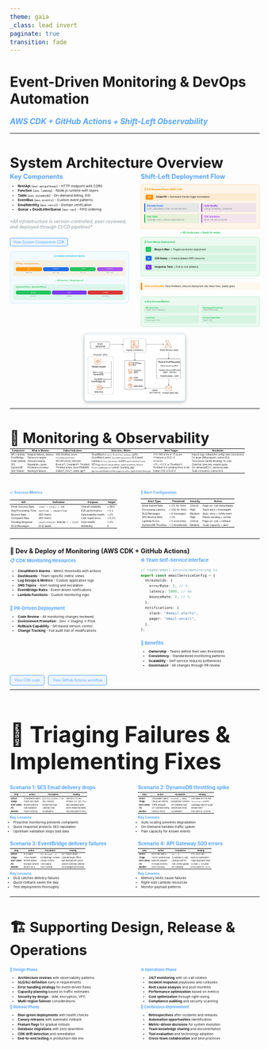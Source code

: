 ```yaml
---
theme: gaia
_class: lead invert
paginate: true
transition: fade
---
```


<style>
section {
  overflow: hidden;
  padding: 1.5rem;
}

section.smaller {
  padding: 1rem;
}

section.smaller h2 {
  font-size: 1.8rem;
  margin-bottom: 0.8rem;
}

section.smaller table {
  margin: 0;
}
</style>

# Event-Driven Monitoring & DevOps Automation

### _AWS CDK + GitHub Actions + Shift-Left Observability_

---

<!-- _class: invert -->

## System Architecture Overview

<div style="display: grid; grid-template-columns: 1fr 1fr; gap: 1.5rem; font-size: 0.9em;">

<div>
<h3 style="color: #58a6ff; font-size: 0.8rem; margin: 0 0 0.5rem 0;">Key Components</h3>

- **RestApi** (`aws-apigateway`) - HTTP endpoint with CORS
- **Function** (`aws-lambda`) - Node.js runtime with layers
- **Table** (`aws-dynamodb`) - On-demand billing, GSI
- **EventBus** (`aws-events`) - Custom event patterns
- **EmailIdentity** (`aws-sesv2`) - Domain verification
- **Queue + DeadLetterQueue** (`aws-sqs`) - FIFO ordering

<p style="font-size: 0.5625rem; color: #8b949e; font-style: italic; margin: 0.8rem 0;">*All infrastructure is version-controlled, peer-reviewed, and deployed through CI/CD pipelines*</p>

<div style="margin-top: 1rem;">
  <a href="./code/cdk-system-components.html" style="padding: 3px 6px; border: 1px solid #58a6ff; border-radius: 3px; text-decoration: none; color: #58a6ff; background: rgba(88,166,255,0.1); font-size: 0.55em;">View System Components CDK</a>
</div>

<!-- Pipeline Diagram moved from Dev & Deploy section -->
<div style="margin-top: 0.8rem; padding: 0.4rem; background: rgba(56,189,248,0.05); border-radius: 6px; border: 1px solid rgba(56,189,248,0.2);">
  <div style="font-size: 0.3em; color: #38bdf8; font-weight: bold; margin-bottom: 0.4rem; text-align: center;">🔄 Complete Development Pipeline</div>
  
  <!-- PR Phase -->
  <div style="background: rgba(255,149,0,0.1); border-radius: 4px; padding: 0.3rem; margin-bottom: 0.4rem;">
    <div style="color: #ff9500; font-weight: bold; font-size: 0.25em; margin-bottom: 0.3rem;">PR Phase - Early Quality Gates</div>
    <div style="font-size: 0.22em; line-height: 1.2; display: flex; justify-content: space-between; align-items: center;">
      <div style="text-align: center; flex: 1;">
        <div style="background: #ff9500; color: white; padding: 0.15rem 0.3rem; border-radius: 3px; margin-bottom: 0.2rem; font-size: 0.9em;">🔄 PR</div>
        <div style="color: #7d8590; font-size: 0.8em;">Branch Push</div>
      </div>
      <div style="color: #ff9500; font-weight: bold; font-size: 0.8em;">→</div>
      <div style="text-align: center; flex: 1;">
        <div style="background: #1f6feb; color: white; padding: 0.15rem 0.3rem; border-radius: 3px; margin-bottom: 0.2rem; font-size: 0.9em;">🔒 Security</div>
        <div style="color: #7d8590; font-size: 0.8em;">SAST + Deps</div>
      </div>
      <div style="color: #ff9500; font-weight: bold; font-size: 0.8em;">→</div>
      <div style="text-align: center; flex: 1;">
        <div style="background: #22c55e; color: white; padding: 0.15rem 0.3rem; border-radius: 3px; margin-bottom: 0.2rem; font-size: 0.9em;">✅ Tests</div>
        <div style="color: #7d8590; font-size: 0.8em;">Unit + Lint</div>
      </div>
      <div style="color: #ff9500; font-weight: bold; font-size: 0.8em;">→</div>
      <div style="text-align: center; flex: 1;">
        <div style="background: #a855f7; color: white; padding: 0.15rem 0.3rem; border-radius: 3px; margin-bottom: 0.2rem; font-size: 0.9em;">📋 Review</div>
        <div style="color: #7d8590; font-size: 0.8em;">Peer + Policy</div>
      </div>
    </div>
  </div>
  
  <div style="text-align: center; color: #22c55e; font-weight: bold; font-size: 0.25em; margin: 0.3rem 0;">✅ All Gates Pass → Merge Approved</div>
  
  <!-- Post-Merge Phase -->
  <div style="background: rgba(34,197,94,0.1); border-radius: 4px; padding: 0.3rem;">
    <div style="color: #22c55e; font-weight: bold; font-size: 0.25em; margin-bottom: 0.3rem;">Deployment Phase - Automated Release</div>
    <div style="font-size: 0.22em; line-height: 1.2; display: flex; justify-content: space-between; align-items: center;">
      <div style="text-align: center; flex: 1;">
        <div style="background: #22c55e; color: white; padding: 0.15rem 0.3rem; border-radius: 3px; margin-bottom: 0.2rem; font-size: 0.9em;">🚀 Deploy</div>
        <div style="color: #7d8590; font-size: 0.8em;">CDK Stack</div>
      </div>
      <div style="color: #22c55e; font-weight: bold; font-size: 0.8em;">→</div>
      <div style="text-align: center; flex: 1;">
        <div style="background: #7c3aed; color: white; padding: 0.15rem 0.3rem; border-radius: 3px; margin-bottom: 0.2rem; font-size: 0.9em;">🧪 E2E</div>
        <div style="color: #7d8590; font-size: 0.8em;">Integration</div>
      </div>
      <div style="color: #22c55e; font-weight: bold; font-size: 0.8em;">→</div>
      <div style="text-align: center; flex: 1;">
        <div style="background: #da3633; color: white; padding: 0.15rem 0.3rem; border-radius: 3px; margin-bottom: 0.2rem; font-size: 0.9em;">📊 Monitor</div>
        <div style="color: #7d8590; font-size: 0.8em;">Observability</div>
      </div>
    </div>
  </div>
</div>

</div>

<div>
<h3 style="color: #58a6ff; font-size: 0.8rem; margin: 0 0 0.5rem 0;">Shift-Left Deployment Flow</h3>

<div style="font-size: 0.35em; line-height: 1.3;">

<!-- PR Phase -->
<div style="background: rgba(255,149,0,0.08); border: 1px solid rgba(255,149,0,0.2); border-radius: 4px; padding: 0.4rem; margin: 0.3rem 0;">
  <div style="color: #ff9500; font-weight: bold; margin-bottom: 0.3rem; font-size: 1.1em;">🔄 Pull Request Phase (Shift-Left)</div>
  
  <div style="display: flex; align-items: center; margin: 0.2rem 0; padding: 0.15rem; background: rgba(255,149,0,0.1); border-radius: 3px;">
    <span style="background: #ff9500; color: white; padding: 0.15rem 0.3rem; border-radius: 2px; margin-right: 0.4rem; font-weight: bold; font-size: 0.9em;">PR</span>
    <span><strong>Create PR</strong> → Automated checks trigger immediately</span>
  </div>
  
  <div style="display: grid; grid-template-columns: 1fr 1fr; gap: 0.3rem; margin: 0.3rem 0;">
    <div style="background: rgba(31,111,235,0.1); padding: 0.2rem; border-radius: 2px; border-left: 2px solid #1f6feb;">
      <strong style="color: #1f6feb;">Security Scans</strong><br/>
      <span style="font-size: 0.9em; color: #7d8590;">SAST, dependency scan, secrets detection</span>
    </div>
    <div style="background: rgba(124,58,237,0.1); padding: 0.2rem; border-radius: 2px; border-left: 2px solid #7c3aed;">
      <strong style="color: #7c3aed;">Code Quality</strong><br/>
      <span style="font-size: 0.9em; color: #7d8590;">Linting, formatting, complexity</span>
    </div>
    <div style="background: rgba(34,197,94,0.1); padding: 0.2rem; border-radius: 2px; border-left: 2px solid #22c55e;">
      <strong style="color: #22c55e;">Unit Tests</strong><br/>
      <span style="font-size: 0.9em; color: #7d8590;">Coverage >80%, mocked dependencies</span>
    </div>
    <div style="background: rgba(168,85,247,0.1); padding: 0.2rem; border-radius: 2px; border-left: 2px solid #a855f7;">
      <strong style="color: #a855f7;">CDK Validation</strong><br/>
      <span style="font-size: 0.9em; color: #7d8590;">Synth, diff, policy checks</span>
    </div>
  </div>
</div>

<div style="text-align: center; color: #22c55e; margin: 0.2rem 0; font-weight: bold;">✅ All checks pass → Ready for merge</div>

<!-- Post-Merge Phase -->
<div style="background: rgba(34,197,94,0.08); border: 1px solid rgba(34,197,94,0.2); border-radius: 4px; padding: 0.4rem; margin: 0.3rem 0;">
  <div style="color: #22c55e; font-weight: bold; margin-bottom: 0.3rem; font-size: 1.1em;">🚀 Post-Merge Deployment</div>

  <div style="display: flex; align-items: center; margin: 0.2rem 0; padding: 0.15rem; background: rgba(34,197,94,0.1); border-radius: 3px;">
    <span style="background: #22c55e; color: white; padding: 0.15rem 0.3rem; border-radius: 2px; margin-right: 0.4rem; font-weight: bold; font-size: 0.9em;">1</span>
    <span><strong>Merge to Main</strong> → Triggers production deployment</span>
  </div>

  <div style="display: flex; align-items: center; margin: 0.2rem 0; padding: 0.15rem; background: rgba(34,197,94,0.1); border-radius: 3px;">
    <span style="background: #1f6feb; color: white; padding: 0.15rem 0.3rem; border-radius: 2px; margin-right: 0.4rem; font-weight: bold; font-size: 0.9em;">2</span>
    <span><strong>CDK Deploy</strong> → Creates/Updates AWS resources</span>
  </div>

  <div style="display: flex; align-items: center; margin: 0.2rem 0; padding: 0.15rem; background: rgba(34,197,94,0.1); border-radius: 3px;">
    <span style="background: #7c3aed; color: white; padding: 0.15rem 0.3rem; border-radius: 2px; margin-right: 0.4rem; font-weight: bold; font-size: 0.9em;">3</span>
    <span><strong>Integration Tests</strong> → End-to-end validation</span>
  </div>
</div>

<div style="margin-top: 0.8rem; padding: 0.3rem; border-left: 3px solid #ff9500; background: rgba(255,149,0,0.05);">
  <strong style="color: #ff9500;">Shift-Left Benefits:</strong> Early feedback, reduced deployment risk, faster fixes, quality gates
</div>

<!-- Key Metrics & Success Indicators -->
<div style="margin-top: 0.8rem; padding: 0.4rem; background: rgba(34,197,94,0.08); border-radius: 4px; border: 1px solid rgba(34,197,94,0.2);">
  <div style="color: #22c55e; font-weight: bold; margin-bottom: 0.3rem; font-size: 1em;">📊 Key Success Metrics</div>
  <div style="display: grid; grid-template-columns: 1fr 1fr; gap: 0.3rem; font-size: 0.8em; line-height: 1.2;">
    <div style="padding: 0.2rem; background: rgba(34,197,94,0.1); border-radius: 2px;">
      <strong style="color: #22c55e;">PR Cycle Time:</strong><br/>
      <span style="color: #7d8590; font-size: 0.9em;">Target: <60min validation</span>
    </div>
    <div style="padding: 0.2rem; background: rgba(34,197,94,0.1); border-radius: 2px;">
      <strong style="color: #22c55e;">Deployment Frequency:</strong><br/>
      <span style="color: #7d8590; font-size: 0.9em;">Target: Multiple/day</span>
    </div>
    <div style="padding: 0.2rem; background: rgba(34,197,94,0.1); border-radius: 2px;">
      <strong style="color: #22c55e;">Lead Time:</strong><br/>
      <span style="color: #7d8590; font-size: 0.9em;">Code to prod <4hr</span>
    </div>
    <div style="padding: 0.2rem; background: rgba(34,197,94,0.1); border-radius: 2px;">
      <strong style="color: #22c55e;">Change Failure Rate:</strong><br/>
      <span style="color: #7d8590; font-size: 0.9em;">Target: <2%</span>
    </div>
  </div>
</div>

</div>
</div>

</div>

![System Design](images/system-design.png)

<style scoped>
h2 {
  font-size: 1.8rem;
  margin-bottom: 0.2rem;
}

h3 {
  font-size: 0.8rem;
  color: #58a6ff;
  margin: 0.1rem 0 0.05rem 0;
}

ul {
  font-size: 0.42rem;
  line-height: 1.1;
  margin: 0.05rem 0 0.1rem 0;
  padding-left: 0.8rem;
}

ul li {
  margin: 0.05rem 0;
}

img {
  max-width: 40%;
  max-height: 25vh;
  height: auto;
  margin: 0.1rem auto 0.1rem auto;
  display: block;
  border-radius: 6px;
  border: 1px solid rgba(88,166,255,0.2);
  box-shadow: 0 2px 6px rgba(0,0,0,0.3);
}
</style>

---

<!-- _class: invert smaller -->

## 📡 Monitoring & Observability

<div style="font-size:0.315em;">

| **Component** | **What to Monitor**        | **Failure Indicators**          | **Detection / Metric**                                     | **Alert Trigger**                  | **Resolution**                                       |
| ------------- | -------------------------- | ------------------------------- | ---------------------------------------------------------- | ---------------------------------- | ---------------------------------------------------- |
| API / Lambda  | Request failures / latency | 5XX, throttles, errors          | CloudWatch `Errors`, `Throttles`, `Latency` (p95)          | >1% 5XX in 5m or >3 errors         | Inspect logs; rollback/fix config; raise concurrency |
| EventBridge   | Delivery to targets        | `FailedInvocations`             | CloudWatch metric `FailedInvocations`; DLQ depth           | >0 failures or DLQ >0              | Fix target IAM/endpoint; redrive DLQ                 |
| Email Lambda  | Send processing            | SES API errors, timeouts        | Lambda `Errors`, `Duration`; custom `emailSendFailures`    | >0 errors                          | Tune retries; handle throttling; fix code            |
| SES           | Reputation / quota         | Bounce↑, Complaint↑, Throttled  | SES `Reputation.BounceRate`, `ComplaintRate`, `Reject`     | >2% / >0.1% or Throttled>0         | Clean list; slow rate; request quota                 |
| DynamoDB      | Persistence & status       | Throttled writes; stuck PENDING | `ThrottledRequests`; custom “pending_age”                  | Throttled>0 or pending>N for X min | On-demand/RCU+; reprocess stale                      |
| SQS (Status)  | Backlog & failures         | Visible↑; DLQ↑; oldest age↑     | `ApproximateNumberOfMessagesVisible`, `AgeOfOldestMessage` | Visible>100 or DLQ>0               | Scale consumers; redrive DLQ                         |

</div>

<div style="margin-top: 2rem; display: grid; grid-template-columns: 1fr 1fr; gap: 1.5rem;">

<div>
<h3 style="font-size: 50%;">📈 Success Metrics</h3>

<div style="font-size:0.364em;">

| **KPI**             | **Definition**                    | **Purpose**           | **Target** |
| ------------------- | --------------------------------- | --------------------- | ---------- |
| Email Success Rate  | `(sent / total) × 100`            | Overall reliability   | ≥ 98%      |
| Avg Processing Time | `sentTime − requestTime`          | E2E performance       | < 5 s      |
| Bounce Rate         | SES metric                        | Deliverability health | < 2%       |
| Complaint Rate      | SES metric                        | User experience       | < 0.1%     |
| Pending Requests    | `count(status='PENDING') / total` | Flow health           | < 2%       |
| DLQ Messages        | DLQ depth                         | Reliability           | 0          |

</div>
</div>

<div>
<h3 style="font-size: 50%;">🚨 Alert Configuration</h3>

<div style="font-size:0.364em;">

| **Alert Type**     | **Threshold**    | **Severity** | **Action**                |
| ------------------ | ---------------- | ------------ | ------------------------- |
| Email Failure Rate | > 2% for 5min    | Critical     | Page on-call immediately  |
| Processing Latency | > 10s for 3min   | High         | Slack alert + investigate |
| DLQ Messages       | > 0 messages     | Medium       | Auto-retry + notify team  |
| SES Bounce Rate    | > 2%             | High         | Pause sending + review    |
| Lambda Errors      | > 5 errors/min   | Critical     | Page on-call + rollback   |
| DynamoDB Throttles | > 1 throttle/min | Medium       | Scale capacity + alert    |

</div>
</div>

</div>

</div>

<!-- _class: invert -->

---

<!-- _class: invert -->

<h2 style="font-size: 91%;">🧩 Dev & Deploy of Monitoring (AWS CDK + GitHub Actions)</h2>

<div style="display: grid; grid-template-columns: 1fr 1fr; gap: 1.5rem; font-size: 0.6em;">

<div>
<h3 style="color: #58a6ff; margin-bottom: 0.5rem;">📋 CDK Monitoring Resources</h3>

- **CloudWatch Alarms** - Metric thresholds with actions
- **Dashboards** - Team-specific metric views
- **Log Groups & Metrics** - Custom application logs
- **SNS Topics** - Alert routing and escalation
- **EventBridge Rules** - Event-driven notifications
- **Lambda Functions** - Custom monitoring logic

<h3 style="color: #58a6ff; margin: 1rem 0 0.5rem 0;">🔄 PR-Driven Deployment</h3>

- **Code Review** - All monitoring changes reviewed
- **Environment Promotion** - Dev → Staging → Prod
- **Rollback Capability** - Git-based version control
- **Change Tracking** - Full audit trail of modifications
</div>

<div>
<h3 style="color: #58a6ff; margin-bottom: 0.5rem;">⚙️ Team Self-Service Interface</h3>

```typescript
// teams/email-service/monitoring.ts
export const emailServiceConfig = {
  thresholds: {
    errorRate: 2, // %
    latency: 5000, // ms
    bounceRate: 2, // %
  },
  notifications: {
    slack: "#email-alerts",
    pager: "email-oncall",
  },
};
```

<h3 style="color: #58a6ff; margin: 1rem 0 0.5rem 0;">🎯 Benefits</h3>

- **Ownership** - Teams define their own thresholds
- **Consistency** - Standardized monitoring patterns
- **Scalability** - Self-service reduces bottlenecks
- **Governance** - All changes through PR review
</div>

</div>

<div style="margin-top:1.2rem; font-size: 50%;">
  <a href="./code/cdk-monitoring.html" style="padding:5px 8px;border:1px solid #58a6ff;border-radius:4px;text-decoration:none;color:#58a6ff;background:rgba(88,166,255,0.1);">View CDK code</a>
  &nbsp;&nbsp;
  <a href="./code/gha-monitoring.html" style="padding:5px 8px;border:1px solid #58a6ff;border-radius:4px;text-decoration:none;color:#58a6ff;background:rgba(88,166,255,0.1);">View GitHub Actions workflow</a>
</div>

---

<!-- _class: invert smaller -->

<h2 style="font-size: 2.8rem !important; margin-bottom: 1.2rem !important;">🔧 Triaging Failures & Implementing Fixes</h2>

<div style="display: grid; grid-template-columns: 1fr 1fr; gap: 0.8rem; font-size: 0.28em; margin-top: 0.8rem;">

<div>
<h3 style="font-size: 2.5em !important; margin-bottom: 0.3em !important; color: #58a6ff;"><strong>Scenario 1</strong>: SES Email delivery drops</h3>

| **Step**       | **Action**       | **Tool/Metric**          | **Finding**           |
| -------------- | ---------------- | ------------------------ | --------------------- |
| **Detect**     | CloudWatch alarm | `EmailSuccessRate < 95%` | Alert at 2:15 AM      |
| **Triage**     | Check SES stats  | SES Console              | Bounce: 8% (vs <2%)   |
| **Root Cause** | Review batches   | DynamoDB logs            | Bad campaign data     |
| **Fix**        | Add validation   | Lambda code              | Block invalid domains |
| **Monitor**    | Track recovery   | CloudWatch               | Success back to 98%   |

<h4 style="font-size: 1.8em !important; margin: 0.5em 0 0.2em 0 !important; color: #58a6ff;"><strong>Key Lessons</strong></h4>
<ul style="margin: 0; padding-left: 1em; line-height: 1.2;">
<li>Proactive monitoring prevents complaints</li>
<li>Quick response protects SES reputation</li>
<li>Upstream validation stops bad data</li>
</ul>
</div>

<div>
<h3 style="font-size: 2.5em !important; margin-bottom: 0.3em !important; color: #58a6ff;"><strong>Scenario 2</strong>: DynamoDB throttling spike</h3>

| **Step**       | **Action**        | **Tool/Metric**    | **Finding**           |
| -------------- | ----------------- | ------------------ | --------------------- |
| **Detect**     | CloudWatch alarm  | `Duration > 500ms` | P95 spike at 3:30 PM  |
| **Triage**     | Check DB metrics  | DynamoDB Console   | `Throttled` = 15/min  |
| **Root Cause** | Traffic analysis  | API Gateway logs   | Campaign launch surge |
| **Fix**        | On-Demand billing | DynamoDB mode      | Instant relief        |
| **Monitor**    | Latency check     | CloudWatch         | P95 back to <200ms    |

<h4 style="font-size: 1.8em !important; margin: 0.5em 0 0.2em 0 !important; color: #58a6ff;"><strong>Key Lessons</strong></h4>
<ul style="margin: 0; padding-left: 1em; line-height: 1.2;">
<li>Auto-scaling prevents degradation</li>
<li>On-Demand handles traffic spikes</li>
<li>Plan capacity for known events</li>
</ul>
</div>

<div>
<h3 style="font-size: 2.5em !important; margin-bottom: 0.3em !important; color: #58a6ff;"><strong>Scenario 3</strong>: EventBridge delivery failures</h3>

| **Step**       | **Action**       | **Tool/Metric**     | **Finding**            |
| -------------- | ---------------- | ------------------- | ---------------------- |
| **Detect**     | DLQ alarm        | `DLQ Messages > 0`  | 50+ failed events      |
| **Triage**     | Check targets    | EventBridge Console | Lambda target offline  |
| **Root Cause** | Review deploy    | GitHub Actions      | Bad deployment rollout |
| **Fix**        | Rollback version | CDK deploy          | Restore working Lambda |
| **Monitor**    | Redrive DLQ      | SQS Console         | All messages processed |

<h4 style="font-size: 1.8em !important; margin: 0.5em 0 0.2em 0 !important; color: #58a6ff;"><strong>Key Lessons</strong></h4>
<ul style="margin: 0; padding-left: 1em; line-height: 1.2;">
<li>DLQ catches delivery failures</li>
<li>Quick rollback saves the day</li>
<li>Test deployments thoroughly</li>
</ul>
</div>

<div>
<h3 style="font-size: 2.5em !important; margin-bottom: 0.3em !important; color: #58a6ff;"><strong>Scenario 4</strong>: API Gateway 500 errors</h3>

| **Step**       | **Action**        | **Tool/Metric**   | **Finding**          |
| -------------- | ----------------- | ----------------- | -------------------- |
| **Detect**     | Error rate alarm  | `5XX > 1%`        | 15% error rate       |
| **Triage**     | Check Lambda logs | CloudWatch Logs   | Memory exhaustion    |
| **Root Cause** | Memory analysis   | Lambda metrics    | Large payloads issue |
| **Fix**        | Increase memory   | CDK config update | 512MB → 1024MB       |
| **Monitor**    | Error recovery    | API Gateway       | Errors back to <0.1% |

<h4 style="font-size: 1.8em !important; margin: 0.5em 0 0.2em 0 !important; color: #58a6ff;"><strong>Key Lessons</strong></h4>
<ul style="margin: 0; padding-left: 1em; line-height: 1.2;">
<li>Memory limits cause failures</li>
<li>Right-size Lambda resources</li>
<li>Monitor payload patterns</li>
</ul>
</div>

</div>

---

<!-- _class: invert -->

## 🏗️ Supporting Design, Release & Operations

<div style="display: grid; grid-template-columns: 1fr 1fr; gap: 1.5rem; font-size: 0.48em; margin-top: 1rem;">

<div>

### **🎨 Design Phase**

- **Architecture reviews** with observability patterns
- **SLO/SLI definition** early in requirements
- **Error handling strategy** for event-driven flows
- **Capacity planning** based on traffic estimates
- **Security by design** - IAM, encryption, VPC
- **Multi-region failover** considerations

### **🚀 Release Phase**

- **Blue-green deployments** with health checks
- **Canary releases** with automatic rollback
- **Feature flags** for gradual rollouts
- **Database migrations** with zero downtime
- **CDK drift detection** and remediation
- **End-to-end testing** in production-like env
</div>

<div>

### **⚙️ Operations Phase**

- **24/7 monitoring** with on-call rotation
- **Incident response** playbooks and runbooks
- **Root cause analysis** and post-mortems
- **Performance optimization** based on metrics
- **Cost optimization** through right-sizing
- **Compliance auditing** and security scanning

### **🔄 Continuous Improvement**

- **Retrospectives** after incidents and releases
- **Automation opportunities** identification
- **Metric-driven decisions** for system evolution
- **Team knowledge sharing** and documentation
- **Tool evaluation** and technology adoption
- **Cross-team collaboration** and best practices
</div>

</div>

<style scoped>
h3 {
  color: #58a6ff;
  font-size: 1.1em;
  margin-bottom: 0.5rem;
}

ul {
  margin: 0;
  padding-left: 1rem;
  line-height: 1.3;
}

li {
  margin-bottom: 0.2rem;
}
</style>
